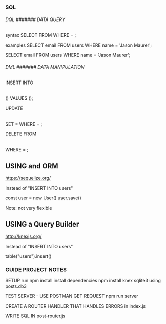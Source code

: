 ### SQL

###### DQL ####### DATA QUERY

syntax
SELECT <column names> FROM <table name> WHERE <column name> = <some value>;

examples
SELECT email FROM users WHERE name = 'Jason Maurer';

SELECT email
FROM users
WHERE name = 'Jason Maurer';

###### DML ####### DATA MANIPULATION

INSERT INTO <table name> (<column name>)
VALUES (<some values>);

UPDATE <table name>
SET <column name> = <some value>
WHERE <column name> = <some value>;

DELETE FROM <table name>
WHERE <column name> = <some value>;

## USING and ORM

https://sequelize.org/

Instead of "INSERT INTO users"

const user =  new User()
user.save()

Note: not very flexible

## USING a Query Builder

http://knexjs.org/

Instead of "INSERT INTO users"

table("users").insert()

### GUIDE PROJECT NOTES

SETUP
run npm install
install dependencies
npm install knex sqlite3
using posts.db3

TEST SERVER - USE POSTMAN GET REQUEST
npm run server

CREATE A ROUTER HANDLER THAT HANDLES ERRORS in index.js

WRITE SQL IN post-router.js









